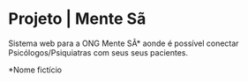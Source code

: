 # Projeto | Mente Sã
Sistema web para a ONG Mente SÃ* aonde é possível conectar Psicólogos/Psiquiatras com seus seus pacientes.



*Nome fictício
